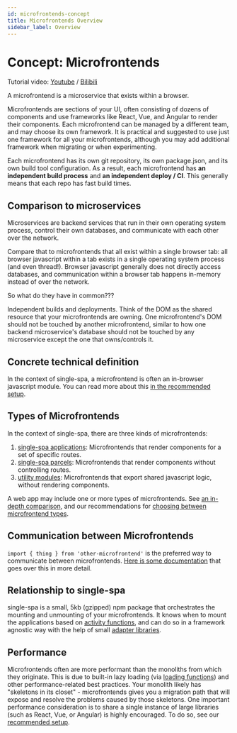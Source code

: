 ```yaml
---
id: microfrontends-concept
title: Microfrontends Overview
sidebar_label: Overview
---
```


# Concept: Microfrontends

Tutorial video: [Youtube](https://www.youtube.com/watch?v=3EUfbnHi6Wg&list=PLLUD8RtHvsAOhtHnyGx57EYXoaNsxGrTU&index=1) / [Bilibili](https://www.bilibili.com/video/av83619684)

A microfrontend is a microservice that exists within a browser.

Microfrontends are sections of your UI, often consisting of dozens of components and use frameworks like React, Vue, and Angular to render their components. Each microfrontend can be managed by a different team, and may choose its own framework. It is practical and suggested to use just one framework for all your microfrontends, although you may add additional framework when migrating or when experimenting.

Each microfrontend has its own git repository, its own package.json, and its own build tool configuration. As a result, each microfrontend has **an independent build process** and **an independent deploy / CI**. This generally means that each repo has fast build times.

## Comparison to microservices

Microservices are backend services that run in their own operating system process, control their own databases, and communicate with each other over the network.

Compare that to microfrontends that all exist within a single browser tab: all browser javascript within a tab exists in a single operating system process (and even thread!). Browser javascript generally does not directly access databases, and communication within a browser tab happens in-memory instead of over the network.

So what do they have in common???

Independent builds and deployments. Think of the DOM as the shared resource that your microfrontends are owning. One microfrontend's DOM should not be touched by another microfrontend, similar to how one backend microservice's database should not be touched by any microservice except the one that owns/controls it.

## Concrete technical definition

In the context of single-spa, a microfrontend is often an in-browser javascript module. You can read more about this [in the recommended setup](/docs/recommended-setup#in-browser-versus-build-time-modules).

## Types of Microfrontends

In the context of single-spa, there are three kinds of microfrontends:

1. [single-spa applications](/docs/building-applications): Microfrontends that render components for a set of specific routes.
2. [single-spa parcels](/docs/parcels-overview): Microfrontends that render components without controlling routes.
3. [utility modules](/docs/recommended-setup#utility-modules-styleguide-api-etc): Microfrontends that export shared javascript logic, without rendering components.

A web app may include one or more types of microfrontends. See [an in-depth comparison](/docs/module-types), and our recommendations for [choosing between microfrontend types](/docs/recommended-setup#applications-versus-parcels-versus-utility-modules).

## Communication between Microfrontends

`import { thing } from 'other-microfrontend'` is the preferred way to communicate between microfrontends. [Here is some documentation](/docs/recommended-setup#inter-app-communication) that goes over this in more detail.

## Relationship to single-spa

single-spa is a small, 5kb (gzipped) npm package that orchestrates the mounting and unmounting of your microfrontends. It knows when to mount the applications based on [activity functions](/docs/api/#registerapplication), and can do so in a framework agnostic way with the help of small [adapter libraries](/docs/ecosystem).

## Performance

Microfrontends often are more performant than the monoliths from which they originate. This is due to built-in lazy loading (via [loading functions](/docs/api/#registerapplication)) and other performance-related best practices. Your monolith likely has "skeletons in its closet" - microfrontends gives you a migration path that will expose and resolve the problems caused by those skeletons. One important performance consideration is to share a single instance of large libraries (such as React, Vue, or Angular) is highly encouraged. To do so, see our [recommended setup](/docs/recommended-setup#shared-dependencies).
